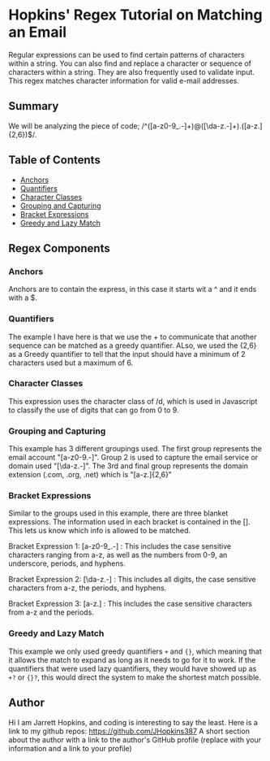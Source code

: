 # Hopkins' Regex Tutorial on Matching an Email

Regular expressions can be used to find certain patterns of characters within a string. You can also find and replace a character or sequence of characters within a string. They are also frequently used to validate input. This regex matches character information for valid e-mail addresses.

## Summary

We will be analyzing the piece of code; /^([a-z0-9_\.-]+)@([\da-z\.-]+)\.([a-z\.]{2,6})$/.

## Table of Contents

- [Anchors](#anchors)
- [Quantifiers](#quantifiers)
- [Character Classes](#character-classes)
- [Grouping and Capturing](#grouping-and-capturing)
- [Bracket Expressions](#bracket-expressions)
- [Greedy and Lazy Match](#greedy-and-lazy-match)

## Regex Components

### Anchors

Anchors are to contain the express, in this case it starts wit  a ^ and it ends with a $.
### Quantifiers

The example I have here is that we use the + to communicate that another sequence can be matched as a greedy quantifier.  ALso, we used the {2,6} as a Greedy quantifier to tell that the input should have a minimum of 2 characters used but a maximum of 6.

### Character Classes

This expression uses the character class of /d, which is used in Javascript to classify the use of digits that can go from 0 to 9.

### Grouping and Capturing

This example has 3 different groupings used.  The first group represents the email account "[a-z0-9\.-]". Group 2 is used to capture the email service or domain used "[\da-z\.-]".  The 3rd and final group represents the domain extension (.com, .org, .net) which is "[a-z\.]{2,6}"

### Bracket Expressions

Similar to the groups used in this example, there are three blanket expressions.  The information used in each bracket is contained in the [].  This lets us know which info is allowed to be matched.

Bracket Expression 1: [a-z0-9_\.-] : This includes the case sensitive characters ranging from a-z, as well as the numbers from 0-9, an underscore, periods, and hyphens.

Bracket Expression 2: [\da-z\.-] : This includes all digits, the case sensitive characters from a-z, the periods, and hyphens.

Bracket Expression 3: [a-z\.] : This includes the case sensitive characters from a-z and the periods.
### Greedy and Lazy Match

This example we only used greedy quantifiers `+` and `{}`, which meaning that it allows the match to expand as long as it needs to go for it to work. If the quantifiers that were used lazy quantifiers, they would have showed up as `+?` or `{}?`, this would direct the system to make the shortest match possible.

## Author

Hi I am Jarrett Hopkins, and coding is interesting to say the least.
Here is a link to my github repos: https://github.com/JHopkins387
A short section about the author with a link to the author's GitHub profile (replace with your information and a link to your profile)
